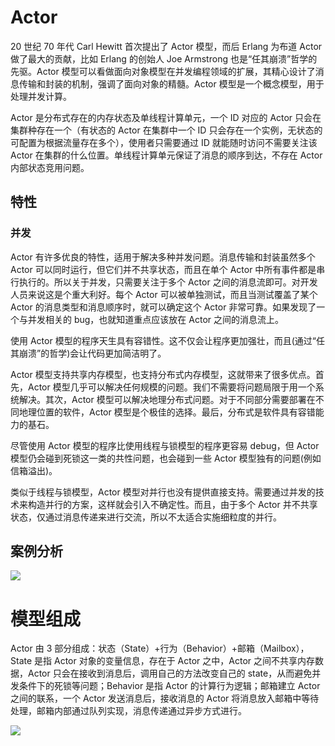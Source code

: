 # Actor

20 世纪 70 年代 Carl Hewitt 首次提出了 Actor 模型，而后 Erlang 为布道 Actor 做了最大的贡献，比如 Erlang 的创始人 Joe Armstrong 也是“任其崩溃”哲学的先驱。Actor 模型可以看做面向对象模型在并发编程领域的扩展，其精心设计了消息传输和封装的机制，强调了面向对象的精髓。Actor 模型是一个概念模型，用于处理并发计算。

Actor 是分布式存在的内存状态及单线程计算单元，一个 ID 对应的 Actor 只会在集群种存在一个（有状态的 Actor 在集群中一个 ID 只会存在一个实例，无状态的可配置为根据流量存在多个），使用者只需要通过 ID 就能随时访问不需要关注该 Actor 在集群的什么位置。单线程计算单元保证了消息的顺序到达，不存在 Actor 内部状态竞用问题。

## 特性

### 并发

Actor 有许多优良的特性，适用于解决多种并发问题。消息传输和封装虽然多个 Actor 可以同时运行，但它们并不共享状态，而且在单个 Actor 中所有事件都是串行执行的。所以关于并发，只需要关注于多个 Actor 之间的消息流即可。对开发人员来说这是个重大利好。每个 Actor 可以被单独测试，而且当测试覆盖了某个 Actor 的消息类型和消息顺序时，就可以确定这个 Actor 非常可靠。如果发现了一个与并发相关的 bug，也就知道重点应该放在 Actor 之间的消息流上。

使用 Actor 模型的程序天生具有容错性。这不仅会让程序更加强壮，而且(通过“任其崩溃”的哲学)会让代码更加简洁明了。

Actor 模型支持共享内存模型，也支持分布式内存模型，这就带来了很多优点。首先，Actor 模型几乎可以解决任何规模的问题。我们不需要将问题局限于用一个系统解决。其次，Actor 模型可以解决地理分布式问题。对于不同部分需要部署在不同地理位置的软件，Actor 模型是个极佳的选择。最后，分布式是软件具有容错能力的基石。

尽管使用 Actor 模型的程序比使用线程与锁模型的程序更容易 debug，但 Actor 模型仍会碰到死锁这一类的共性问题，也会碰到一些 Actor 模型独有的问题(例如信箱溢出)。

类似于线程与锁模型，Actor 模型对并行也没有提供直接支持。需要通过并发的技术来构造并行的方案，这样就会引入不确定性。而且，由于多个 Actor 并不共享状态，仅通过消息传递来进行交流，所以不太适合实施细粒度的并行。

## 案例分析

![](https://i.postimg.cc/9MgfnSTJ/image.png)

# 模型组成

Actor 由 3 部分组成：状态（State）+行为（Behavior）+邮箱（Mailbox），State 是指 Actor 对象的变量信息，存在于 Actor 之中，Actor 之间不共享内存数据，Actor 只会在接收到消息后，调用自己的方法改变自己的 state，从而避免并发条件下的死锁等问题；Behavior 是指 Actor 的计算行为逻辑；邮箱建立 Actor 之间的联系，一个 Actor 发送消息后，接收消息的 Actor 将消息放入邮箱中等待处理，邮箱内部通过队列实现，消息传递通过异步方式进行。

![](https://tva1.sinaimg.cn/large/007DFXDhgy1g44cph1xu1j30hc0bwq3c.jpg)
